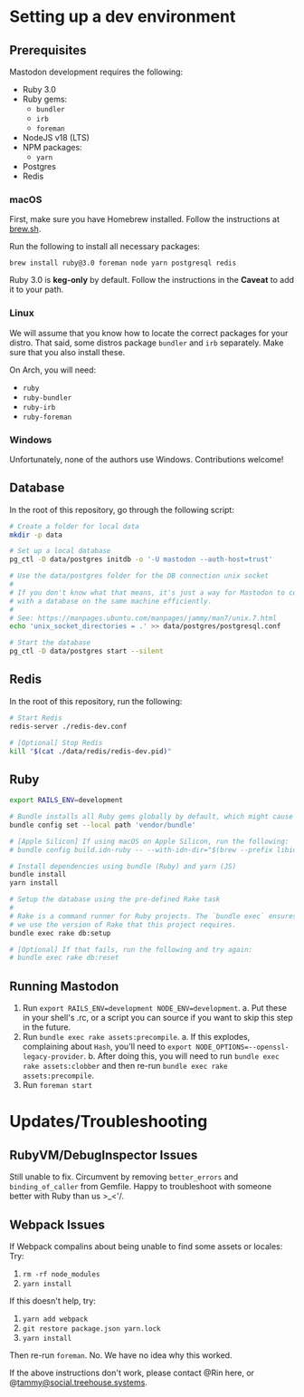 # Setting up a dev environment

## Prerequisites

Mastodon development requires the following:

- Ruby 3.0
- Ruby gems:
  - `bundler`
  - `irb`
  - `foreman`
- NodeJS v18 (LTS)
- NPM packages:
  - `yarn`
- Postgres
- Redis

### macOS

First, make sure you have Homebrew installed. Follow the instructions at
[brew.sh](https://brew.sh).

Run the following to install all necessary packages:
```
brew install ruby@3.0 foreman node yarn postgresql redis
```

Ruby 3.0 is **keg-only** by default. Follow the instructions in the **Caveat**
to add it to your path.

### Linux

We will assume that you know how to locate the correct packages for your distro.
That said, some distros package `bundler` and `irb` separately. Make sure that
you also install these.

On Arch, you will need:

- `ruby`
- `ruby-bundler`
- `ruby-irb`
- `ruby-foreman`

### Windows

Unfortunately, none of the authors use Windows. Contributions welcome!

## Database

In the root of this repository, go through the following script:
```sh
# Create a folder for local data
mkdir -p data

# Set up a local database
pg_ctl -D data/postgres initdb -o '-U mastodon --auth-host=trust'

# Use the data/postgres folder for the DB connection unix socket
#
# If you don't know what that means, it's just a way for Mastodon to communicate
# with a database on the same machine efficiently.
#
# See: https://manpages.ubuntu.com/manpages/jammy/man7/unix.7.html
echo 'unix_socket_directories = .' >> data/postgres/postgresql.conf

# Start the database
pg_ctl -D data/postgres start --silent
```

## Redis

In the root of this repository, run the following:
```sh
# Start Redis
redis-server ./redis-dev.conf

# [Optional] Stop Redis
kill "$(cat ./data/redis/redis-dev.pid)"
```

## Ruby

```sh
export RAILS_ENV=development

# Bundle installs all Ruby gems globally by default, which might cause problems.
bundle config set --local path 'vendor/bundle'

# [Apple Silicon] If using macOS on Apple Silicon, run the following:
# bundle config build.idn-ruby -- --with-idn-dir="$(brew --prefix libidn)"

# Install dependencies using bundle (Ruby) and yarn (JS)
bundle install
yarn install

# Setup the database using the pre-defined Rake task
#
# Rake is a command runner for Ruby projects. The `bundle exec` ensures that
# we use the version of Rake that this project requires.
bundle exec rake db:setup

# [Optional] If that fails, run the following and try again:
# bundle exec rake db:reset
```

## Running Mastodon

1. Run `export RAILS_ENV=development NODE_ENV=development`.
  a. Put these in your shell's .rc, or a script you can source if you want to skip this step in the future.
2. Run `bundle exec rake assets:precompile`.
  a. If this explodes, complaining about `Hash`, you'll need to `export NODE_OPTIONS=--openssl-legacy-provider`.
  b. After doing this, you will need to run `bundle exec rake assets:clobber` and then re-run
  `bundle exec rake assets:precompile`.
3. Run `foreman start`

# Updates/Troubleshooting

## RubyVM/DebugInspector Issues

Still unable to fix. Circumvent by removing `better_errors` and `binding_of_caller` from Gemfile.
Happy to troubleshoot with someone better with Ruby than us >_<'/.

## Webpack Issues
If Webpack compalins about being unable to find some assets or locales:
Try:

1. `rm -rf node_modules`
2. `yarn install`

If this doesn't help, try:

1. `yarn add webpack`
2. `git restore package.json yarn.lock`
3. `yarn install`

Then re-run `foreman`. No. We have no idea why this worked.

If the above instructions don't work, please contact @Rin here, or @tammy@social.treehouse.systems.
